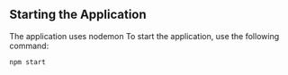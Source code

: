 ## Starting the Application

The application uses nodemon
To start the application, use the following command:

```terminal
npm start